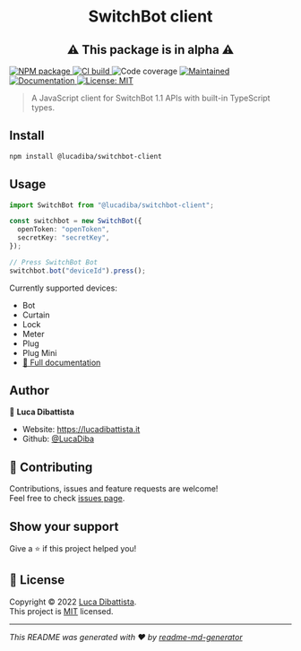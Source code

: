 <h1 align="center">SwitchBot client</h1>
<h2 align="center">⚠️ This package is in alpha ⚠️</h2>
<p>
  <a href="https://www.npmjs.com/package/@lucadiba/switchbot-client">
    <img alt="NPM package" src="https://img.shields.io/npm/v/@lucadiba/switchbot-client?color=blue" />
  </a>
  <a href="https://github.com/LucaDiba/switchbot-client/actions/workflows/ci.yml">
    <img alt="CI build" src="https://github.com/LucaDiba/switchbot-client/actions/workflows/ci.yml/badge.svg" />
  </a>
  <img alt="Code coverage" src="https://codecov.io/gh/LucaDiba/switchbot-client/branch/main/graph/badge.svg?token=RvIg6LPcvm" />
  <a href="https://github.com/LucaDiba/switchbot-client/graphs/commit-activity">
    <img alt="Maintained" src="https://img.shields.io/badge/maintained-yes-brightgreen.svg" />
  </a>
  <a href="https://lucadiba.github.io/switchbot-client/modules/SwitchBot.html">
    <img alt="Documentation" src="https://img.shields.io/badge/documentation-yes-brightgreen.svg" />
  </a>
  <a href="https://github.com/LucaDiba/switchbot-client/blob/main/LICENSE">
    <img alt="License: MIT" src="https://img.shields.io/github/license/LucaDiba/switchbot-client" />
  </a>
</p>

> A JavaScript client for SwitchBot 1.1 APIs with built-in TypeScript types.

## Install

```sh
npm install @lucadiba/switchbot-client
```

## Usage

```typescript
import SwitchBot from "@lucadiba/switchbot-client";

const switchbot = new SwitchBot({
  openToken: "openToken",
  secretKey: "secretKey",
});

// Press SwitchBot Bot
switchbot.bot("deviceId").press();
```

Currently supported devices:

- Bot
- Curtain
- Lock
- Meter
- Plug
- Plug Mini
- [📘 Full documentation](https://lucadiba.github.io/switchbot-client/modules/SwitchBot.html)

## Author

👤 **Luca Dibattista**

- Website: https://lucadibattista.it
- Github: [@LucaDiba](https://github.com/LucaDiba)

## 🤝 Contributing

Contributions, issues and feature requests are welcome!<br />Feel free to check [issues page](https://github.com/LucaDiba/switchbot-client/issues).

## Show your support

Give a ⭐️ if this project helped you!

## 📝 License

Copyright © 2022 [Luca Dibattista](https://github.com/LucaDiba).<br />
This project is [MIT](https://github.com/LucaDiba/switchbot-client/blob/main/LICENSE) licensed.

---

_This README was generated with ❤️ by [readme-md-generator](https://github.com/kefranabg/readme-md-generator)_
